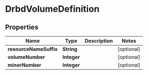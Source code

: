 # DrbdVolumeDefinition

## Properties
Name | Type | Description | Notes
------------ | ------------- | ------------- | -------------
**resourceNameSuffix** | **String** |  |  [optional]
**volumeNumber** | **Integer** |  |  [optional]
**minorNumber** | **Integer** |  |  [optional]
